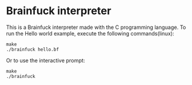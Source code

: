 # Brainfuck interpreter

This is a Brainfuck interpreter made with the C programming language.
To run the Hello world example, execute the following commands(linux):
```
make
./brainfuck hello.bf 
```
Or to use the interactive prompt:
```
make
./brainfuck
```
